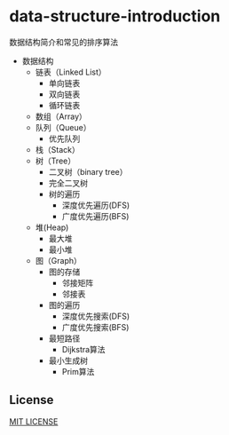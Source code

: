 # data-structure-introduction
数据结构简介和常见的排序算法

* 数据结构
  - 链表（Linked List）
    - 单向链表
    - 双向链表
    - 循环链表
  - 数组（Array）
  - 队列（Queue）
    - 优先队列
  - 栈（Stack）
  - 树（Tree）
    - 二叉树（binary tree）
    - 完全二叉树 
    - 树的遍历
      - 深度优先遍历(DFS)
      - 广度优先遍历(BFS)
  - 堆(Heap)
    - 最大堆
    - 最小堆
  - 图（Graph）
    - 图的存储
      - 邻接矩阵
      - 邻接表
    - 图的遍历
      - 深度优先搜索(DFS)
      - 广度优先搜索(BFS)
    - 最短路径
      - Dijkstra算法
    - 最小生成树
      - Prim算法

  

## License
[MIT LICENSE](LICENSE)
